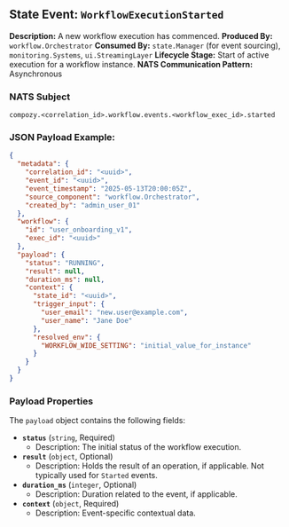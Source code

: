 ## State Event: `WorkflowExecutionStarted`

**Description:** A new workflow execution has commenced.
**Produced By:** `workflow.Orchestrator`
**Consumed By:** `state.Manager` (for event sourcing), `monitoring.Systems`, `ui.StreamingLayer`
**Lifecycle Stage:** Start of active execution for a workflow instance.
**NATS Communication Pattern:** Asynchronous

### NATS Subject

`compozy.<correlation_id>.workflow.events.<workflow_exec_id>.started`

### JSON Payload Example:

```json
{
  "metadata": {
    "correlation_id": "<uuid>",
    "event_id": "<uuid>",
    "event_timestamp": "2025-05-13T20:00:05Z",
    "source_component": "workflow.Orchestrator",
    "created_by": "admin_user_01"
  },
  "workflow": {
    "id": "user_onboarding_v1",
    "exec_id": "<uuid>"
  },
  "payload": {
    "status": "RUNNING",
    "result": null,
    "duration_ms": null,
    "context": {
      "state_id": "<uuid>",
      "trigger_input": {
        "user_email": "new.user@example.com",
        "user_name": "Jane Doe"
      },
      "resolved_env": {
        "WORKFLOW_WIDE_SETTING": "initial_value_for_instance"
      }
    }
  }
}
```

### Payload Properties

The `payload` object contains the following fields:
-   **`status`** (`string`, Required)
    -   Description: The initial status of the workflow execution.
-   **`result`** (`object`, Optional)
    -   Description: Holds the result of an operation, if applicable. Not typically used for `Started` events.
-   **`duration_ms`** (`integer`, Optional)
    -   Description: Duration related to the event, if applicable.
-   **`context`** (`object`, Required)
    -   Description: Event-specific contextual data.